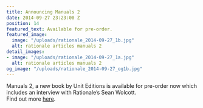 ```yaml
---
title: Announcing Manuals 2
date: 2014-09-27 23:23:00 Z
position: 14
featured_text: Available for pre-order.
featured_image:
  image: "/uploads/rationale_2014-09-27_1b.jpg"
  alt: rationale articles manuals 2
detail_images:
- image: "/uploads/rationale_2014-09-27_1a.jpg"
  alt: rationale articles manuals 2
og_image: "/uploads/rationale_2014-09-27_og1b.jpg"
---
```


Manuals 2, a new book by Unit Editions is available for pre-order now which includes an interview with Rationale’s Sean Wolcott. 
<br>
Find out more [here](https://www.uniteditions.com/).